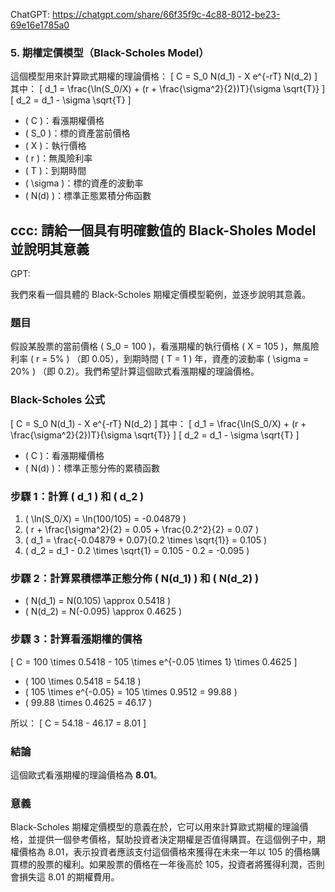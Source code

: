 ChatGPT: https://chatgpt.com/share/66f35f9c-4c88-8012-be23-69e16e1785a0


### 5. **期權定價模型（Black-Scholes Model）**
這個模型用來計算歐式期權的理論價格：
\[ C = S_0 N(d_1) - X e^{-rT} N(d_2) \]
其中：
\[ d_1 = \frac{\ln(S_0/X) + (r + \frac{\sigma^2}{2})T}{\sigma \sqrt{T}} \]
\[ d_2 = d_1 - \sigma \sqrt{T} \]
- \( C \)：看漲期權價格
- \( S_0 \)：標的資產當前價格
- \( X \)：執行價格
- \( r \)：無風險利率
- \( T \)：到期時間
- \( \sigma \)：標的資產的波動率
- \( N(d) \)：標準正態累積分佈函數


## ccc: 請給一個具有明確數值的 Black-Sholes Model 並說明其意義

GPT:

我們來看一個具體的 Black-Scholes 期權定價模型範例，並逐步說明其意義。

### 題目
假設某股票的當前價格 \( S_0 = 100 \)，看漲期權的執行價格 \( X = 105 \)，無風險利率 \( r = 5\% \) （即 0.05），到期時間 \( T = 1 \) 年，資產的波動率 \( \sigma = 20\% \) （即 0.2）。我們希望計算這個歐式看漲期權的理論價格。

### Black-Scholes 公式
\[
C = S_0 N(d_1) - X e^{-rT} N(d_2)
\]
其中：
\[
d_1 = \frac{\ln(S_0/X) + (r + \frac{\sigma^2}{2})T}{\sigma \sqrt{T}}
\]
\[
d_2 = d_1 - \sigma \sqrt{T}
\]
- \( C \)：看漲期權價格
- \( N(d) \)：標準正態分佈的累積函數

### 步驟 1：計算 \( d_1 \) 和 \( d_2 \)
1. \( \ln(S_0/X) = \ln(100/105) = -0.04879 \)
2. \( r + \frac{\sigma^2}{2} = 0.05 + \frac{0.2^2}{2} = 0.07 \)
3. \( d_1 = \frac{-0.04879 + 0.07}{0.2 \times \sqrt{1}} = 0.105 \)
4. \( d_2 = d_1 - 0.2 \times \sqrt{1} = 0.105 - 0.2 = -0.095 \)

### 步驟 2：計算累積標準正態分佈 \( N(d_1) \) 和 \( N(d_2) \)
- \( N(d_1) = N(0.105) \approx 0.5418 \)
- \( N(d_2) = N(-0.095) \approx 0.4625 \)

### 步驟 3：計算看漲期權的價格
\[
C = 100 \times 0.5418 - 105 \times e^{-0.05 \times 1} \times 0.4625
\]
- \( 100 \times 0.5418 = 54.18 \)
- \( 105 \times e^{-0.05} = 105 \times 0.9512 = 99.88 \)
- \( 99.88 \times 0.4625 = 46.17 \)

所以：
\[
C = 54.18 - 46.17 = 8.01
\]

### 結論
這個歐式看漲期權的理論價格為 **8.01**。

### 意義
Black-Scholes 期權定價模型的意義在於，它可以用來計算歐式期權的理論價格，並提供一個參考價格，幫助投資者決定期權是否值得購買。在這個例子中，期權價格為 8.01，表示投資者應該支付這個價格來獲得在未來一年以 105 的價格購買標的股票的權利。如果股票的價格在一年後高於 105，投資者將獲得利潤，否則會損失這 8.01 的期權費用。

